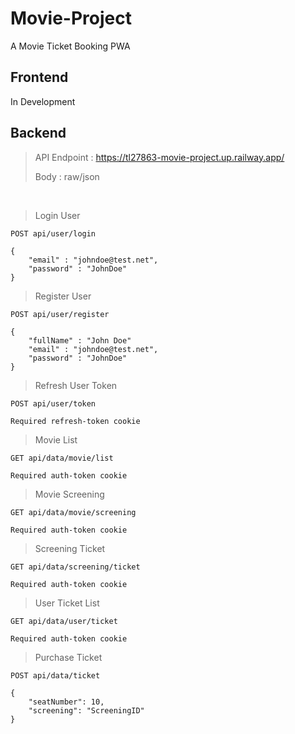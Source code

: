 # Movie-Project
A Movie Ticket Booking PWA

## Frontend
In Development

## Backend
> API Endpoint : https://tl27863-movie-project.up.railway.app/
>
> Body : raw/json

<br>

> Login User
```
POST api/user/login

{
    "email" : "johndoe@test.net",
    "password" : "JohnDoe"
}
```
> Register User
```
POST api/user/register

{
    "fullName" : "John Doe"
    "email" : "johndoe@test.net",
    "password" : "JohnDoe"
}
```
> Refresh User Token
```
POST api/user/token

Required refresh-token cookie
```
> Movie List
```
GET api/data/movie/list

Required auth-token cookie
```
> Movie Screening
```
GET api/data/movie/screening

Required auth-token cookie
```
> Screening Ticket
```
GET api/data/screening/ticket

Required auth-token cookie
```
> User Ticket List
```
GET api/data/user/ticket

Required auth-token cookie
```
> Purchase Ticket
```
POST api/data/ticket

{
    "seatNumber": 10,
    "screening": "ScreeningID"
}
```
